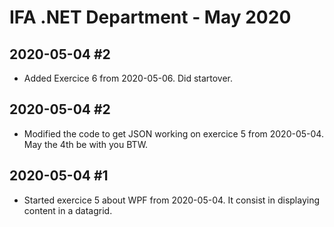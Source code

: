 IFA .NET Department - May 2020
================================

## 2020-05-04 #2

* Added Exercice 6 from 2020-05-06. Did startover.

## 2020-05-04 #2

* Modified the code to get JSON working on exercice 5 from 2020-05-04. May the 4th be with you BTW.

## 2020-05-04 #1

* Started exercice 5 about WPF from 2020-05-04. It consist in displaying content in a datagrid.